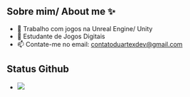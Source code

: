 ##   Sobre mim/ About me ✨

- 🔭 Trabalho com jogos na Unreal Engine/ Unity
- 🌱 Estudante de Jogos Digitais
- 📫 Contate-me no email: contatoduartexdev@gmail.com
## Status Github
- <picture>
  <source
    srcset="https://github-readme-stats.vercel.app/api?username=Du4rt3x&show_icons=true&theme=dark"
    media="(prefers-color-scheme: dark)"
  />
  <source
    srcset="https://github-readme-stats.vercel.app/api?username=Du4rt3x&show_icons=true"
    media="(prefers-color-scheme: light), (prefers-color-scheme: no-preference)"
  />
  <img src="https://github-readme-stats.vercel.app/api?username=Du4rt3x&show_icons=true" />
</picture>
